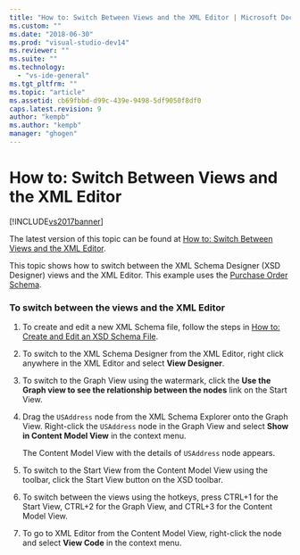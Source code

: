 ```yaml
---
title: "How to: Switch Between Views and the XML Editor | Microsoft Docs"
ms.custom: ""
ms.date: "2018-06-30"
ms.prod: "visual-studio-dev14"
ms.reviewer: ""
ms.suite: ""
ms.technology: 
  - "vs-ide-general"
ms.tgt_pltfrm: ""
ms.topic: "article"
ms.assetid: cb69fbbd-d99c-439e-9498-5df9050f8df0
caps.latest.revision: 9
author: "kempb"
ms.author: "kempb"
manager: "ghogen"
---
```

# How to: Switch Between Views and the XML Editor
[!INCLUDE[vs2017banner](../includes/vs2017banner.md)]

The latest version of this topic can be found at [How to: Switch Between Views and the XML Editor](https://docs.microsoft.com/visualstudio/xml-tools/how-to-switch-between-views-and-the-xml-editor).  
  
  
This topic shows how to switch between the XML Schema Designer (XSD Designer) views and the XML Editor. This example uses the [Purchase Order Schema](../xml-tools/sample-xsd-file-simple-schema.md).  
  
### To switch between the views and the XML Editor  
  
1.  To create and edit a new XML Schema file, follow the steps in [How to: Create and Edit an XSD Schema File](../xml-tools/how-to-create-and-edit-an-xsd-schema-file.md).  
  
2.  To switch to the XML Schema Designer from the XML Editor, right click anywhere in the XML Editor and select **View Designer**.  
  
3.  To switch to the Graph View using the watermark, click the **Use the Graph view to see the relationship between the nodes** link on the Start View.  
  
4.  Drag the `USAddress` node from the XML Schema Explorer onto the Graph View. Right-click the `USAddress` node in the Graph View and select **Show in Content Model View** in the context menu.  
  
     The Content Model View with the details of `USAddress` node appears.  
  
5.  To switch to the Start View from the Content Model View using the toolbar, click the Start View button on the XSD toolbar.  
  
6.  To switch between the views using the hotkeys, press CTRL+1 for the Start View, CTRL+2 for the Graph View, and CTRL+3 for the Content Model View.  
  
7.  To go to XML Editor from the Content Model View, right-click the node and select **View Code** in the context menu.




